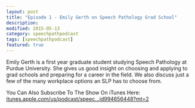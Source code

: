 ```yaml
---
layout: post
title: "Episode 1 - Emily Gerth on Speech Pathology Grad School"
description: 
modified: 2015-05-13
category: speechpathpodcast
tags: [speechpathpodcast]
featured: true
---
```


Emily Gerth is a first year graduate student studying Speech Pathology at Purdue
University. She gives us good insight on choosing and applying to grad schools
and preparing for a career in the field. We also discuss just a few of the many
workplace options an SLP has to choose from.

You Can Also Subscribe To The Show On iTunes Here:
[itunes.apple.com/us/podcast/speec…id994656448?mt=2](https://itunes.apple.com/us/podcast/speec…id994656448?mt=2)
